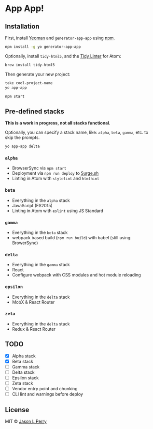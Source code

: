 # App App!

## Installation

First, install [Yeoman](http://yeoman.io) and `generator-app-app` using [npm](https://www.npmjs.com/).

```bash
npm install -g yo generator-app-app
```

Optionally, install `tidy-html5`, and the [Tidy Linter](https://atom.io/packages/linter-tidy) for Atom:

```bash
brew install tidy-html5
```

Then generate your new project:

```bash
take cool-project-name
yo app-app

npm start
```

## Pre-defined stacks

**This is a work in progress, not all stacks functional.**

Optionally, you can specify a stack name, like: `alpha`, `beta`, `gamma`, etc. to skip the prompts.

```bash
yo app-app delta
```

### `alpha`

- BrowserSync via `npm start`
- Deployment via `npm run deploy` to [Surge.sh](https://surge.sh)
- Linting in Atom with `stylelint` and `htmlhint`

### `beta`

- Everything in the `alpha` stack
- JavaScript (ES2015)
- Linting in Atom with `eslint` using JS Standard

### `gamma`

- Everything in the `beta` stack
- webpack based build (`npm run build`) with babel (still using BrowerSync)

### `delta`

- Everything in the `gamma` stack
- React
- Configure webpack with CSS modules and hot module reloading

### `epsilon`

- Everything in the `delta` stack
- MobX & React Router

### `zeta`

- Everything in the `delta` stack
- Redux & React Router

## TODO

- [x] Alpha stack
- [x] Beta stack
- [ ] Gamma stack
- [ ] Delta stack
- [ ] Epsilon stack
- [ ] Zeta stack
- [ ] Vendor entry point and chunking
- [ ] CLI lint and warnings before deploy

## License

MIT &copy; [Jason L Perry](https://github.com/ambethia)
